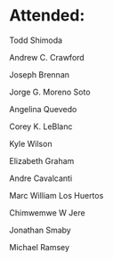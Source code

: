 # Attended:

Todd Shimoda

Andrew C. Crawford

Joseph Brennan

Jorge G. Moreno Soto

Angelina Quevedo

Corey K. LeBlanc

Kyle Wilson

Elizabeth Graham

Andre Cavalcanti

Marc William Los Huertos

Chimwemwe W Jere

Jonathan Smaby

Michael Ramsey
